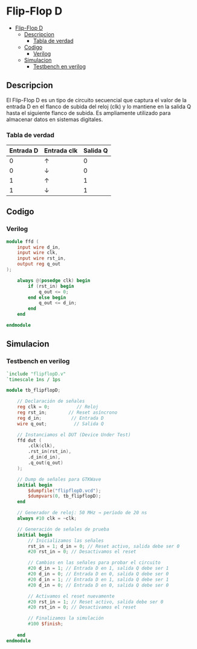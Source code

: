 # Flip-Flop D

- [Flip-Flop D](#flip-flop-d)
  - [Descripcion](#descripcion)
    - [Tabla de verdad](#tabla-de-verdad)
  - [Codigo](#codigo)
    - [Verilog](#verilog)
  - [Simulacion](#simulacion)
    - [Testbench en verilog](#testbench-en-verilog)

## Descripcion

El Flip-Flop D es un tipo de circuito secuencial que captura el valor de la entrada D en el flanco de subida del reloj (clk) y lo mantiene en la salida Q hasta el siguiente flanco de subida. Es ampliamente utilizado para almacenar datos en sistemas digitales.

### Tabla de verdad

| Entrada D | Entrada clk | Salida Q |
|-----------|-------------|----------|
|     0     |      ↑      |    0     |
|     0     |      ↓      |    0     |
|     1     |      ↑      |    1     |
|     1     |      ↓      |    1     |

## Codigo

### Verilog

```verilog
module ffd (
    input wire d_in,
    input wire clk,
    input wire rst_in,
    output reg q_out
);

    always @(posedge clk) begin
        if (rst_in) begin
            q_out <= 0;
        end else begin
            q_out <= d_in;
        end
    end

endmodule
```

## Simulacion

### Testbench en verilog

```verilog
`include "flipflopD.v"
`timescale 1ns / 1ps

module tb_flipflopD;

    // Declaración de señales
    reg clk = 0;          // Reloj
    reg rst_in;        // Reset asíncrono
    reg d_in;           // Entrada D
    wire q_out;          // Salida Q

    // Instanciamos el DUT (Device Under Test)
    ffd dut (
        .clk(clk),
        .rst_in(rst_in),
        .d_in(d_in),
        .q_out(q_out)
    );

    // Dump de señales para GTKWave
    initial begin
        $dumpfile("flipflopD.vcd");
        $dumpvars(0, tb_flipflopD);
    end

    // Generador de reloj: 50 MHz → período de 20 ns
    always #10 clk = ~clk;

    // Generación de señales de prueba
    initial begin
        // Inicializamos las señales
        rst_in = 1; d_in = 0; // Reset activo, salida debe ser 0
        #20 rst_in = 0; // Desactivamos el reset

        // Cambios en las señales para probar el circuito
        #20 d_in = 1; // Entrada D en 1, salida Q debe ser 1
        #20 d_in = 0; // Entrada D en 0, salida Q debe ser 0
        #20 d_in = 1; // Entrada D en 1, salida Q debe ser 1
        #20 d_in = 0; // Entrada D en 0, salida Q debe ser 0

        // Activamos el reset nuevamente
        #20 rst_in = 1; // Reset activo, salida debe ser 0
        #20 rst_in = 0; // Desactivamos el reset

        // Finalizamos la simulación
        #100 $finish;
        
    end
endmodule
```
